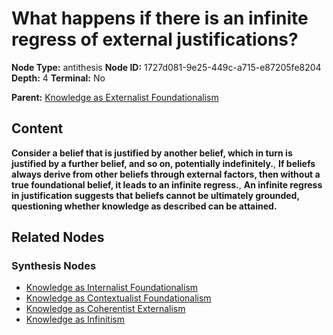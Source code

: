 # What happens if there is an infinite regress of external justifications?

**Node Type:** antithesis
**Node ID:** 1727d081-9e25-449c-a715-e87205fe8204
**Depth:** 4
**Terminal:** No

**Parent:** [Knowledge as Externalist Foundationalism](knowledge-as-externalist-foundationalism-synthesis-6d987ad6-fa1f-4fd8-9fc1-9aa8e5b9bbe2.md)

## Content

**Consider a belief that is justified by another belief, which in turn is justified by a further belief, and so on, potentially indefinitely.**, **If beliefs always derive from other beliefs through external factors, then without a true foundational belief, it leads to an infinite regress.**, **An infinite regress in justification suggests that beliefs cannot be ultimately grounded, questioning whether knowledge as described can be attained.**

## Related Nodes

### Synthesis Nodes

- [Knowledge as Internalist Foundationalism](knowledge-as-internalist-foundationalism-synthesis-932f8fa3-52c4-4391-b31b-0b3b42267ff8.md)
- [Knowledge as Contextualist Foundationalism](knowledge-as-contextualist-foundationalism-synthesis-6d0a13c1-62e3-4def-a386-e08adfc1b520.md)
- [Knowledge as Coherentist Externalism](knowledge-as-coherentist-externalism-synthesis-01259c9a-52c8-4be1-bc21-c09ed11fd547.md)
- [Knowledge as Infinitism](knowledge-as-infinitism-synthesis-4e884352-8420-4737-83bf-c9e02f059d93.md)
